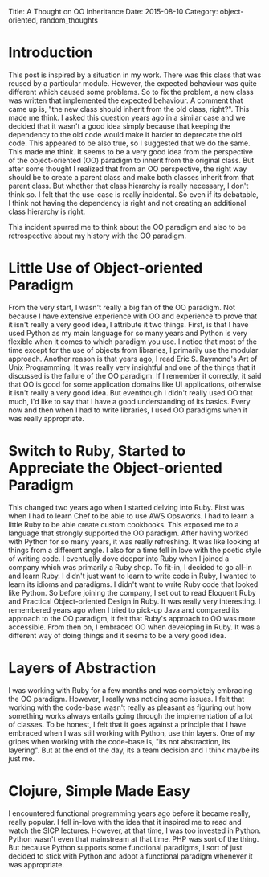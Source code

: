 Title: A Thought on OO Inheritance
Date: 2015-08-10
Category: object-oriented, random_thoughts

# Introduction

This post is inspired by a situation in my work. There was this
class that was reused by a particular module. However, the expected
behaviour was quite different which caused some problems. So to fix
the problem, a new class was written that implemented the expected
behaviour. A comment that came up is, "the new class should inherit
from the old class, right?". This made me think. I asked this
question years ago in a similar case and we decided that it wasn't
a good idea simply because that keeping the dependency to the old
code would make it harder to deprecate the old code. This appeared
to be also true, so I suggested that we do the
same. This made me think. It seems to be a very good idea from the
perspective of the object-oriented (OO) paradigm to inherit from the
original class. But after some thought I realized that from an OO
perspective, the right way should be to create a parent class and
make both classes inherit from that parent class. But whether that
class hierarchy is really necessary, I don't think so. I felt that
the use-case is really incidental. So even if its debatable, I think
not having the dependency is right and not creating an additional
class hierarchy is right.

This incident spurred me to think about the OO paradigm and also to
be retrospective about my history with the OO paradigm.

# Little Use of Object-oriented Paradigm

From the very start, I wasn't really a big fan of the OO 
paradigm. Not because I have extensive experience with OO and
experience to prove that it isn't really a very good idea, I
attribute it two things. First, is that I have used Python as my
main language for so many years and Python is very flexible when it
comes to which paradigm you use. I notice that most of the time
except for the use of objects from libraries, I primarily use the
modular approach. Another reason is that years ago, I read Eric S.
Raymond's Art of Unix Programming. It was really very insightful and
one of the things that it discussed is the failure of the OO
paradigm. If I remember it correctly, it said that OO is good for
some application domains like UI applications, otherwise it isn't
really a very good idea. But eventhough I didn't really used OO that
much, I'd like to say that I have a good understanding of its
basics.  Every now and then when I had to write libraries, I used
OO paradigms when it was really appropriate.

# Switch to Ruby, Started to Appreciate the Object-oriented Paradigm

This changed two years ago when I started delving into Ruby. First
was when I had to learn Chef to be able to use AWS Opsworks. I had
to learn a little Ruby to be able create custom cookbooks. This
exposed me to a language that strongly supported the OO paradigm.
After having worked with Python for so many years, it was really
refreshing. It was like looking at things from a different angle. I
also for a time fell in love with the poetic style of writing code.
I eventually dove deeper into Ruby when I joined a company which was
primarily a Ruby shop. To fit-in, I decided to go all-in and learn
Ruby. I didn't just want to learn to write code in Ruby, I wanted
to learn its idioms and paradigms. I didn't want to write Ruby code
that looked like Python. So before joining the company, I set out to
read Eloquent Ruby and Practical Object-oriented Design in Ruby. It
was really very interesting. I remembered years ago when I tried to
pick-up Java and compared its approach to the OO paradigm, it 
felt that Ruby's approach to OO was more accessible. From then on, I
embraced OO when developing in Ruby. It was a different way of doing
things and it seems to be a very good idea.

# Layers of Abstraction

I was working with Ruby for a few months and was completely
embracing the OO paradigm. However, I really was noticing some
issues. I felt that working with the code-base wasn't really as
pleasant as figuring out how something works always entails going
through the implementation of a lot of classes. To be honest, I
felt that it goes against a principle that I have embraced when I
was still working with Python, use thin layers. One of my gripes
when working with the code-base is, "its not abstraction, its
layering". But at the end of the day, its a team decision and I
think maybe its just me.

# Clojure, Simple Made Easy

I encountered functional programming years ago before it became
really, really popular. I fell in-love with the idea that it
inspired me to read and watch the SICP lectures. However, at that
time, I was too invested in Python. Python wasn't even that
mainstream at that time. PHP was sort of the thing. But because
Python supports some functional paradigms, I sort of just decided
to stick with Python and adopt a functional paradigm whenever it
was appropriate.
